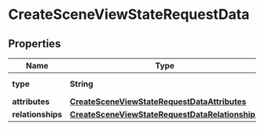 

# CreateSceneViewStateRequestData


## Properties

Name | Type | Description | Notes
------------ | ------------- | ------------- | -------------
**type** | **String** | Resource object type. | 
**attributes** | [**CreateSceneViewStateRequestDataAttributes**](CreateSceneViewStateRequestDataAttributes.md) |  | 
**relationships** | [**CreateSceneViewStateRequestDataRelationships**](CreateSceneViewStateRequestDataRelationships.md) |  | 



